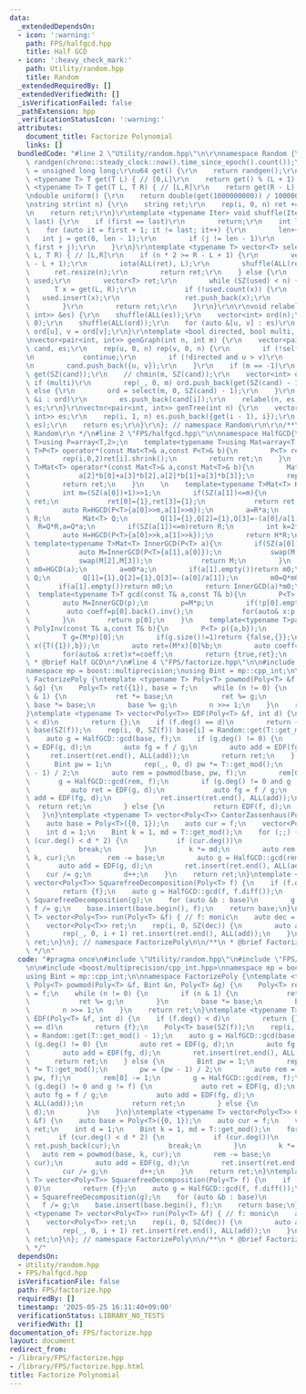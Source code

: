 ```yaml
---
data:
  _extendedDependsOn:
  - icon: ':warning:'
    path: FPS/halfgcd.hpp
    title: Half GCD
  - icon: ':heavy_check_mark:'
    path: Utility/random.hpp
    title: Random
  _extendedRequiredBy: []
  _extendedVerifiedWith: []
  _isVerificationFailed: false
  _pathExtension: hpp
  _verificationStatusIcon: ':warning:'
  attributes:
    document_title: Factorize Polynomial
    links: []
  bundledCode: "#line 2 \"Utility/random.hpp\"\n\r\nnamespace Random {\r\nmt19937_64\
    \ randgen(chrono::steady_clock::now().time_since_epoch().count());\r\nusing u64\
    \ = unsigned long long;\r\nu64 get() {\r\n    return randgen();\r\n}\r\ntemplate\
    \ <typename T> T get(T L) { // [0,L]\r\n    return get() % (L + 1);\r\n}\r\ntemplate\
    \ <typename T> T get(T L, T R) { // [L,R]\r\n    return get(R - L) + L;\r\n}\r\
    \ndouble uniform() {\r\n    return double(get(1000000000)) / 1000000000;\r\n}\r\
    \nstring str(int n) {\r\n    string ret;\r\n    rep(i, 0, n) ret += get('a', 'z');\r\
    \n    return ret;\r\n}\r\ntemplate <typename Iter> void shuffle(Iter first, Iter\
    \ last) {\r\n    if (first == last)\r\n        return;\r\n    int len = 1;\r\n\
    \    for (auto it = first + 1; it != last; it++) {\r\n        len++;\r\n     \
    \   int j = get(0, len - 1);\r\n        if (j != len - 1)\r\n            iter_swap(it,\
    \ first + j);\r\n    }\r\n}\r\ntemplate <typename T> vector<T> select(int n, T\
    \ L, T R) { // [L,R]\r\n    if (n * 2 >= R - L + 1) {\r\n        vector<T> ret(R\
    \ - L + 1);\r\n        iota(ALL(ret), L);\r\n        shuffle(ALL(ret));\r\n  \
    \      ret.resize(n);\r\n        return ret;\r\n    } else {\r\n        unordered_set<T>\
    \ used;\r\n        vector<T> ret;\r\n        while (SZ(used) < n) {\r\n      \
    \      T x = get(L, R);\r\n            if (!used.count(x)) {\r\n             \
    \   used.insert(x);\r\n                ret.push_back(x);\r\n            }\r\n\
    \        }\r\n        return ret;\r\n    }\r\n}\r\n\r\nvoid relabel(int n, vector<pair<int,\
    \ int>> &es) {\r\n    shuffle(ALL(es));\r\n    vector<int> ord(n);\r\n    iota(ALL(ord),\
    \ 0);\r\n    shuffle(ALL(ord));\r\n    for (auto &[u, v] : es)\r\n        u =\
    \ ord[u], v = ord[v];\r\n}\r\ntemplate <bool directed, bool multi, bool self>\r\
    \nvector<pair<int, int>> genGraph(int n, int m) {\r\n    vector<pair<int, int>>\
    \ cand, es;\r\n    rep(u, 0, n) rep(v, 0, n) {\r\n        if (!self and u == v)\r\
    \n            continue;\r\n        if (!directed and u > v)\r\n            continue;\r\
    \n        cand.push_back({u, v});\r\n    }\r\n    if (m == -1)\r\n        m =\
    \ get(SZ(cand));\r\n    // chmin(m, SZ(cand));\r\n    vector<int> ord;\r\n   \
    \ if (multi)\r\n        rep(_, 0, m) ord.push_back(get(SZ(cand) - 1));\r\n   \
    \ else {\r\n        ord = select(m, 0, SZ(cand) - 1);\r\n    }\r\n    for (auto\
    \ &i : ord)\r\n        es.push_back(cand[i]);\r\n    relabel(n, es);\r\n    return\
    \ es;\r\n}\r\nvector<pair<int, int>> genTree(int n) {\r\n    vector<pair<int,\
    \ int>> es;\r\n    rep(i, 1, n) es.push_back({get(i - 1), i});\r\n    relabel(n,\
    \ es);\r\n    return es;\r\n}\r\n}; // namespace Random\r\n\r\n/**\r\n * @brief\
    \ Random\r\n */\n#line 2 \"FPS/halfgcd.hpp\"\n\nnamespace HalfGCD{\n    template<typename\
    \ T>using P=array<T,2>;\n    template<typename T>using Mat=array<T,4>;\n    template<typename\
    \ T>P<T> operator*(const Mat<T>& a,const P<T>& b){\n        P<T> ret={a[0]*b[0]+a[1]*b[1],a[2]*b[0]+a[3]*b[1]};\n\
    \        rep(i,0,2)ret[i].shrink();\n        return ret;\n    }\n    template<typename\
    \ T>Mat<T> operator*(const Mat<T>& a,const Mat<T>& b){\n        Mat<T> ret={a[0]*b[0]+a[1]*b[2],a[0]*b[1]+a[1]*b[3],\n\
    \            a[2]*b[0]+a[3]*b[2],a[2]*b[1]+a[3]*b[3]};\n        rep(i,0,4)ret[i].shrink();\n\
    \        return ret;\n    }\n    \n    template<typename T>Mat<T> HGCD(P<T> a){\n\
    \        int m=(SZ(a[0])+1)>>1;\n        if(SZ(a[1])<=m){\n            Mat<T>\
    \ ret;\n            ret[0]={1},ret[3]={1};\n            return ret;\n        }\n\
    \        auto R=HGCD(P<T>{a[0]>>m,a[1]>>m});\n        a=R*a;\n        if(SZ(a[1])<=m)return\
    \ R;\n        Mat<T> Q;\n        Q[1]={1},Q[2]={1},Q[3]=-(a[0]/a[1]);\n      \
    \  R=Q*R,a=Q*a;\n        if(SZ(a[1])<=m)return R;\n        int k=2*m+1-SZ(a[0]);\n\
    \        auto H=HGCD(P<T>{a[0]>>k,a[1]>>k});\n        return H*R;\n    }\n   \
    \ template<typename T>Mat<T> InnerGCD(P<T> a){\n        if(SZ(a[0])<SZ(a[1])){\n\
    \            auto M=InnerGCD(P<T>{a[1],a[0]});\n            swap(M[0],M[1]);\n\
    \            swap(M[2],M[3]);\n            return M;\n        }\n        auto\
    \ m0=HGCD(a);\n        a=m0*a;\n        if(a[1].empty())return m0;\n        Mat<T>\
    \ Q;\n        Q[1]={1},Q[2]={1},Q[3]=-(a[0]/a[1]);\n        m0=Q*m0,a=Q*a;\n \
    \       if(a[1].empty())return m0;\n        return InnerGCD(a)*m0;\n    }\n  \
    \  template<typename T>T gcd(const T& a,const T& b){\n        P<T> p({a,b});\n\
    \        auto M=InnerGCD(p);\n        p=M*p;\n        if(!p[0].empty()){\n   \
    \         auto coeff=p[0].back().inv();\n            for(auto& x:p[0])x*=coeff;\n\
    \        }\n        return p[0];\n    }\n    template<typename T>pair<bool,T>\
    \ PolyInv(const T& a,const T& b){\n        P<T> p({a,b});\n        auto M=InnerGCD(p);\n\
    \        T g=(M*p)[0];\n        if(g.size()!=1)return {false,{}};\n        P<T>\
    \ x({T({1}),b});\n        auto ret=(M*x)[0]%b;\n        auto coeff=g[0].inv();\n\
    \        for(auto& x:ret)x*=coeff;\n        return {true,ret};\n    }\n}\n\n/**\n\
    \ * @brief Half GCD\n*/\n#line 4 \"FPS/factorize.hpp\"\n\n#include <boost/multiprecision/cpp_int.hpp>\n\
    namespace mp = boost::multiprecision;\nusing Bint = mp::cpp_int;\n\nnamespace\
    \ FactorizePoly {\ntemplate <typename T> Poly<T> powmod(Poly<T> &f, Bint &n, Poly<T>\
    \ &g) {\n    Poly<T> ret({1}), base = f;\n    while (n != 0) {\n        if (n\
    \ & 1) {\n            ret *= base;\n            ret %= g;\n        }\n       \
    \ base *= base;\n        base %= g;\n        n >>= 1;\n    }\n    return ret;\n\
    }\ntemplate <typename T> vector<Poly<T>> EDF(Poly<T> &f, int d) {\n    if (f.deg()\
    \ < d)\n        return {};\n    if (f.deg() == d)\n        return {f};\n    Poly<T>\
    \ base(SZ(f));\n    rep(i, 0, SZ(f)) base[i] = Random::get(T::get_mod() - 1);\n\
    \    auto g = HalfGCD::gcd(base, f);\n    if (g.deg() != 0) {\n        auto ret\
    \ = EDF(g, d);\n        auto fg = f / g;\n        auto add = EDF(fg, d);\n   \
    \     ret.insert(ret.end(), ALL(add));\n        return ret;\n    } else {\n  \
    \      Bint pw = 1;\n        rep(_, 0, d) pw *= T::get_mod();\n        pw = (pw\
    \ - 1) / 2;\n        auto rem = powmod(base, pw, f);\n        rem[0] -= 1;\n \
    \       g = HalfGCD::gcd(rem, f);\n        if (g.deg() != 0 and g != f) {\n  \
    \          auto ret = EDF(g, d);\n            auto fg = f / g;\n            auto\
    \ add = EDF(fg, d);\n            ret.insert(ret.end(), ALL(add));\n          \
    \  return ret;\n        } else {\n            return EDF(f, d);\n        }\n \
    \   }\n}\ntemplate <typename T> vector<Poly<T>> CantorZassenhaus(Poly<T> &f) {\n\
    \    auto base = Poly<T>({0, 1});\n    auto cur = f;\n    vector<Poly<T>> ret;\n\
    \    int d = 1;\n    Bint k = 1, md = T::get_mod();\n    for (;;) {\n        if\
    \ (cur.deg() < d * 2) {\n            if (cur.deg())\n                ret.push_back(cur);\n\
    \            break;\n        }\n        k *= md;\n        auto rem = powmod(base,\
    \ k, cur);\n        rem -= base;\n        auto g = HalfGCD::gcd(rem, cur);\n \
    \       auto add = EDF(g, d);\n        ret.insert(ret.end(), ALL(add));\n    \
    \    cur /= g;\n        d++;\n    }\n    return ret;\n}\ntemplate <typename T>\
    \ vector<Poly<T>> SquarefreeDecomposition(Poly<T> f) {\n    if (f.deg() == 0)\n\
    \        return {f};\n    auto g = HalfGCD::gcd(f, f.diff());\n    auto base =\
    \ SquarefreeDecomposition(g);\n    for (auto &b : base)\n        g *= b;\n   \
    \ f /= g;\n    base.insert(base.begin(), f);\n    return base;\n}\ntemplate <typename\
    \ T> vector<Poly<T>> run(Poly<T> &f) { // f: monic\n    auto dec = SquarefreeDecomposition(f);\n\
    \    vector<Poly<T>> ret;\n    rep(i, 0, SZ(dec)) {\n        auto add = CantorZassenhaus(dec[i]);\n\
    \        rep(_, 0, i + 1) ret.insert(ret.end(), ALL(add));\n    }\n    return\
    \ ret;\n}\n}; // namespace FactorizePoly\n\n/**\n * @brief Factorize Polynomial\n\
    \ */\n"
  code: "#pragma once\n#include \"Utility/random.hpp\"\n#include \"FPS/halfgcd.hpp\"\
    \n\n#include <boost/multiprecision/cpp_int.hpp>\nnamespace mp = boost::multiprecision;\n\
    using Bint = mp::cpp_int;\n\nnamespace FactorizePoly {\ntemplate <typename T>\
    \ Poly<T> powmod(Poly<T> &f, Bint &n, Poly<T> &g) {\n    Poly<T> ret({1}), base\
    \ = f;\n    while (n != 0) {\n        if (n & 1) {\n            ret *= base;\n\
    \            ret %= g;\n        }\n        base *= base;\n        base %= g;\n\
    \        n >>= 1;\n    }\n    return ret;\n}\ntemplate <typename T> vector<Poly<T>>\
    \ EDF(Poly<T> &f, int d) {\n    if (f.deg() < d)\n        return {};\n    if (f.deg()\
    \ == d)\n        return {f};\n    Poly<T> base(SZ(f));\n    rep(i, 0, SZ(f)) base[i]\
    \ = Random::get(T::get_mod() - 1);\n    auto g = HalfGCD::gcd(base, f);\n    if\
    \ (g.deg() != 0) {\n        auto ret = EDF(g, d);\n        auto fg = f / g;\n\
    \        auto add = EDF(fg, d);\n        ret.insert(ret.end(), ALL(add));\n  \
    \      return ret;\n    } else {\n        Bint pw = 1;\n        rep(_, 0, d) pw\
    \ *= T::get_mod();\n        pw = (pw - 1) / 2;\n        auto rem = powmod(base,\
    \ pw, f);\n        rem[0] -= 1;\n        g = HalfGCD::gcd(rem, f);\n        if\
    \ (g.deg() != 0 and g != f) {\n            auto ret = EDF(g, d);\n           \
    \ auto fg = f / g;\n            auto add = EDF(fg, d);\n            ret.insert(ret.end(),\
    \ ALL(add));\n            return ret;\n        } else {\n            return EDF(f,\
    \ d);\n        }\n    }\n}\ntemplate <typename T> vector<Poly<T>> CantorZassenhaus(Poly<T>\
    \ &f) {\n    auto base = Poly<T>({0, 1});\n    auto cur = f;\n    vector<Poly<T>>\
    \ ret;\n    int d = 1;\n    Bint k = 1, md = T::get_mod();\n    for (;;) {\n \
    \       if (cur.deg() < d * 2) {\n            if (cur.deg())\n               \
    \ ret.push_back(cur);\n            break;\n        }\n        k *= md;\n     \
    \   auto rem = powmod(base, k, cur);\n        rem -= base;\n        auto g = HalfGCD::gcd(rem,\
    \ cur);\n        auto add = EDF(g, d);\n        ret.insert(ret.end(), ALL(add));\n\
    \        cur /= g;\n        d++;\n    }\n    return ret;\n}\ntemplate <typename\
    \ T> vector<Poly<T>> SquarefreeDecomposition(Poly<T> f) {\n    if (f.deg() ==\
    \ 0)\n        return {f};\n    auto g = HalfGCD::gcd(f, f.diff());\n    auto base\
    \ = SquarefreeDecomposition(g);\n    for (auto &b : base)\n        g *= b;\n \
    \   f /= g;\n    base.insert(base.begin(), f);\n    return base;\n}\ntemplate\
    \ <typename T> vector<Poly<T>> run(Poly<T> &f) { // f: monic\n    auto dec = SquarefreeDecomposition(f);\n\
    \    vector<Poly<T>> ret;\n    rep(i, 0, SZ(dec)) {\n        auto add = CantorZassenhaus(dec[i]);\n\
    \        rep(_, 0, i + 1) ret.insert(ret.end(), ALL(add));\n    }\n    return\
    \ ret;\n}\n}; // namespace FactorizePoly\n\n/**\n * @brief Factorize Polynomial\n\
    \ */"
  dependsOn:
  - Utility/random.hpp
  - FPS/halfgcd.hpp
  isVerificationFile: false
  path: FPS/factorize.hpp
  requiredBy: []
  timestamp: '2025-05-25 16:11:40+09:00'
  verificationStatus: LIBRARY_NO_TESTS
  verifiedWith: []
documentation_of: FPS/factorize.hpp
layout: document
redirect_from:
- /library/FPS/factorize.hpp
- /library/FPS/factorize.hpp.html
title: Factorize Polynomial
---
```

